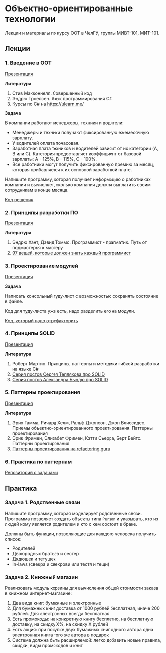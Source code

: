 # Объектно-ориентированные технологии

Лекции и материалы по курсу ООТ в ЧелГУ, группы МИВТ-101, МИТ-101.

## Лекции

### 1. Введение в ООТ

[Презентация](https://docs.google.com/presentation/d/1UdTBjtRN3Tfz0RLeeLpliwhoMFWcr1dBkioqvQTOpzI/edit?usp=sharing)

**Литература**
1. Стив Макконнелл. Совершенный код
2. Эндрю Троелсен. Язык программирования C#
3. Курсы по C# на https://ulearn.me/

**Задача**

В компании работают менеджеры, техники и водители:

* Менеджеры и техники получают фиксированную ежемесячную зарплату.
* У водителей оплата почасовая.
* Заработная плата техников и водителей зависит от их категории (A, B или C). Категория предоставляет коэффициент от базовой зарплаты: A - 125%, B - 115%, С - 100%.
* Все работники могут получить фиксированную премию за месяц, которая прибавляется к их основной заработной плате.

Напишите программу, которая получает информацию о работниках компании и вычисляет, сколько компания должна выплатить своим сотрудникам в конце месяца.

[Код решения](exercises/01-payroll/Payroll/Program.cs)


### 2. Принципы разработки ПО

[Презентация](https://docs.google.com/presentation/d/1QKmXR3drmNafjhGuEWrdQ_M-KYxlRo_E2Iw5oHY97fE/edit?usp=sharing)

**Литература**
1. Эндрю Хант, Дэвид Томмс. Программист - прагматик. Путь от подмастерья к мастеру
2. [97 вещей, которые должен знать каждый программист](https://97-things-every-x-should-know.gitbooks.io/97-things-every-programmer-should-know/content/ru/)


### 3. Проектирование модулей

[Презентация](https://docs.google.com/presentation/d/1nWGsO0tzJlfhevSeMdg6jNNuAkZljAY48yvbTNAcIRo/edit?usp=sharing)

**Задача**

Написать консольный туду-лист с возможностью сохранять состояние в файле.

Код для туду-листа уже есть, надо разделить его на модули.

[Код, который надо отрефакторить](exercises/03-todo-list)


### 4. Принципы SOLID

[Презентация](https://docs.google.com/presentation/d/1UNpF0XrCIcbwJJicYpqEDDV-u0R0oRP1OGJaPDLUTR0/edit?usp=sharing)

**Литература**
1. Роберт Мартин. Принципы, паттерны и методики гибкой разработки на языке C#
2. [Серия постов Сергея Теплякова про SOLID](http://sergeyteplyakov.blogspot.com/2014/10/solid.html)
3. [Серия постов Александра Бындю про SOLID](https://blog.byndyu.ru/2009/12/blog-post.html)


### 5. Паттерны проектирования

[Презентация](https://docs.google.com/presentation/d/1MN_o1ZMMi3R6vvrvvIGFTNVlAkltMveU_vwmGYRCZ0Y/edit?usp=sharing)

**Литература**
1. Эрих Гамма, Ричард Хелм, Ральф Джонсон, Джон Влиссидес. Приемы объектно-ориентированного проектирования. Паттерны проектирования
2. Эрик Фримен, Элизабет Фримен, Кэтти Сьерра, Берт Бейтс. Паттерны проектирования
3. [Паттерны проектирования на refactoring.guru](https://refactoring.guru/ru/design-patterns)


### 6. Практика по паттернам

[Репозиторий с задачами](https://github.com/csu-iit/programming-Patterms.CSharp)


## Практика

### Задача 1. Родственные связи

Напишите программу, которая моделирует родственные связи. Программа позволяет создать объекты типа `Person` и указывать, кто из людей кому является родителем и кто с кем состоит в браке.

Должны быть функции, позволяющие для каждого человека получить список:
* Родителей
* Двоюродных братьев и сестер
* Дядюшек и тетушек
* In-laws (cвекра и свекрови или тестя и тещи)


### Задача 2. Книжный магазин

Реализовать модуль корзины для вычисления общей стоимости заказа в книжном интернет-магазине:

1. Два вида книг: бумажные и электронные
2. Для бумажных книг доставка от 1000 рублей бесплатная, иначе 200 рублей. Для электронных всегда бесплатная
3. Есть промокоды: на конкретную книгу бесплатно, на бесплатную доставку, на скидку X%, на скидку X рублей
4. Есть акция: при покупке двух бумажных книг одного автора одна электронная книга того же автора в подарок
5. Система должна быть расширяемой: легко добавить новые правила, скидки, виды промокодов и книг
